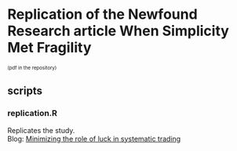 # Replication of the Newfound Research article When Simplicity Met Fragility
<sub><sup>(pdf in the repository)</sup></sub>

## scripts
### replication.R
Replicates the study.\
Blog: [Minimizing the role of luck in systematic trading](https://stockviz.biz/index.php/2018/10/31/minimizing-the-role-of-luck-in-systematic-trading/)